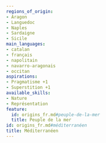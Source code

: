 ```yaml
---
regions_of_origin:
- Aragon
- Languedoc
- Naples
- Sardaigne
- Sicile
main_languages:
- catalan
- français
- napolitain
- navarro-aragonais
- occitan
aspirations:
- Pragmatisme +1
- Superstition +1
available_skills:
- Nature
- Représentation
feature:
  id: origins_fr.md#peuple-de-la-mer
  title: Peuple de la mer
id: origins_fr.md#méditerranéen
title: Méditerranéen
---
```


